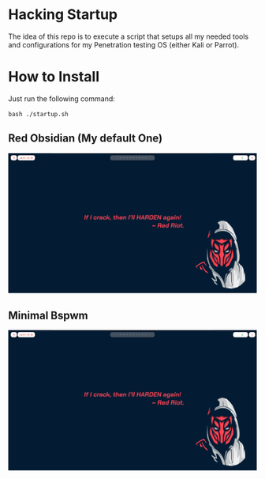 # Hacking Startup

The idea of this repo is to execute a script that setups all my needed tools and
configurations for my Penetration testing OS (either Kali or Parrot).

# How to Install

Just run the following command:
```shell
bash ./startup.sh
```

## Red Obsidian (My default One)

![MinimalBspwm.png](.github/assets/MinimalBspwm.png)

## Minimal Bspwm

![MinimalBspwm.png](.github/assets/MinimalBspwm.png)
